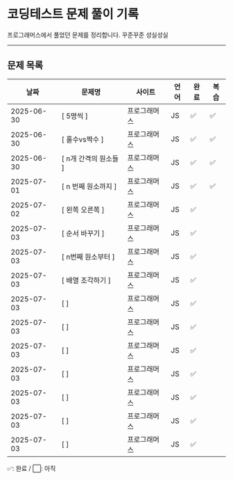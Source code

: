 # 코딩테스트 문제 풀이 기록

프로그래머스에서 풀었던 문제를 정리합니다.
꾸준꾸준 성실성실

---

## 문제 목록

| 날짜       | 문제명                | 사이트       | 언어 | 완료 | 복습 |
| ---------- | --------------------- | ------------ | ---- | ---- | ---- |
| 2025-06-30 | [ 5명씩 ]             | 프로그래머스 | JS   | ✅   | ✅   |
| 2025-06-30 | [ 홀수vs짝수 ]        | 프로그래머스 | JS   | ✅   | ✅   |
| 2025-06-30 | [ n개 간격의 원소들 ] | 프로그래머스 | JS   | ✅   | ✅   |
| 2025-07-01 | [ n 번째 원소까지 ]   | 프로그래머스 | JS   | ✅   | ✅   |
| 2025-07-02 | [ 왼쪽 오른쪽 ]       | 프로그래머스 | JS   | ✅   |
| 2025-07-03 | [ 순서 바꾸기 ]       | 프로그래머스 | JS   | ✅   |      |
| 2025-07-03 | [ n번째 원소부터 ]    | 프로그래머스 | JS   | ✅   |      |
| 2025-07-03 | [ 배열 조각하기 ]     | 프로그래머스 | JS   | ✅   |      |
| 2025-07-03 | [ ]                   | 프로그래머스 | JS   | ✅   |      |
| 2025-07-03 | [ ]                   | 프로그래머스 | JS   | ✅   |      |
| 2025-07-03 | [ ]                   | 프로그래머스 | JS   | ✅   |      |
| 2025-07-03 | [ ]                   | 프로그래머스 | JS   | ✅   |      |
| 2025-07-03 | [ ]                   | 프로그래머스 | JS   | ✅   |      |
| 2025-07-03 | [ ]                   | 프로그래머스 | JS   | ✅   |      |
| 2025-07-03 | [ ]                   | 프로그래머스 | JS   | ✅   |      |

✅: 완료 / ⬜: 아직
